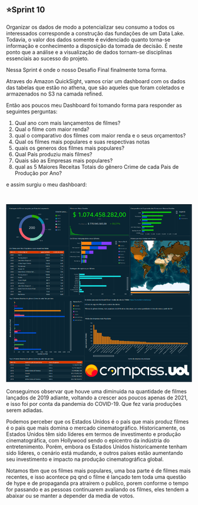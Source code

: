 ## ⭐Sprint 10

Organizar os dados de modo a potencializar seu consumo a todos os interessados corresponde a construção das fundações de um Data Lake. Todavia, o valor dos dados somente é evidenciado quanto torna-se informação e conhecimento a disposição da tomada de decisão. É neste ponto que a análise e a visualização de dados tornam-se disciplinas essenciais ao sucesso do projeto.

Nessa Sprint é onde o nosso Desafio Final finalmente toma forma.

Atraves do Amazon QuickSight, vamos criar um dashboard com os dados das tabelas que estão no athena, que são aqueles que foram coletados e armazenados no S3 na camada refined.

Então aos poucos meu Dashboard foi tomando forma para responder as seguintes perguntas:

1. Qual ano com mais lançamentos de filmes?
2. Qual o filme com maior renda?
3. qual o comparativo dos filmes com maior renda e o seus orçamentos?
4. Qual os filmes mais populares e suas respectivas notas
5. quais os generos dos filmes mais populares?
6. Qual País produziu mais filmes?
7. Quais são as Empresas mais populares?
8. qual as 5 Maiores Receitas Totais do gênero Crime de cada Pais de Produção por Ano?

e assim surgiu o meu dashboard:

<img scr="https://github.com/CarlosRyan07/Programa-Bolsas-CompassUOL/blob/main/Sprint_10/Evidencias/ImagemDashboard.png" width=600>

![DashboardRyan](https://github.com/CarlosRyan07/Programa-Bolsas-CompassUOL/blob/main/Sprint_10/Evidencias/ImagemDashboard.png)


Conseguimos observar que houve uma diminuida na quantidade de filmes lançados de 2019 adiante, voltando a crescer aos poucos apenas de 2021, e isso foi por conta da pandemia do COVID-19. Que fez varia produções serem adiadas.

Podemos perceber que os Estados Unidos é o país que mais produz filmes é o pais que mais domina o mercado cinematográfico.
Historicamente, os Estados Unidos têm sido líderes em termos de investimento e produção cinematográfica, com Hollywood sendo o epicentro da indústria do entretenimento.
Porém, embora os Estados Unidos historicamente tenham sido líderes, o cenário está mudando, e outros países estão aumentando seu investimento e impacto na produção cinematográfica global.


Notamos tbm que os filmes mais populares, uma boa parte é de filmes mais recentes, e isso acontece pq qnd o filme é lançado tem toda uma questão de hype e de propaganda pra atrairem o publico, porem conforme o tempo for passando e as pessoas continuarem avaliando os filmes, eles tendem a abaixar ou se manter a depender da media de votos. 
